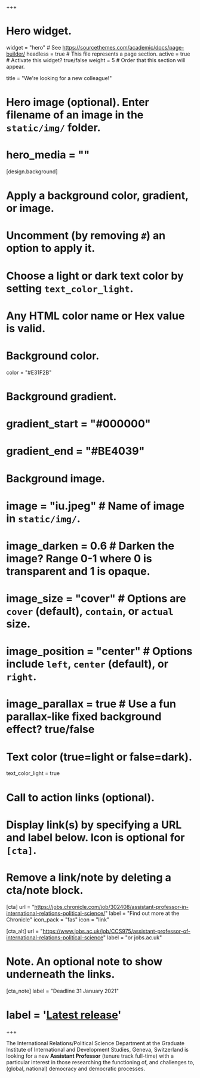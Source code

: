 +++
# Hero widget.
widget = "hero"  # See https://sourcethemes.com/academic/docs/page-builder/
headless = true  # This file represents a page section.
active = true  # Activate this widget? true/false
weight = 5  # Order that this section will appear.

title = "We're looking for a new colleague!"

# Hero image (optional). Enter filename of an image in the `static/img/` folder.
# hero_media = ""

[design.background]
  # Apply a background color, gradient, or image.
  #   Uncomment (by removing `#`) an option to apply it.
  #   Choose a light or dark text color by setting `text_color_light`.
  #   Any HTML color name or Hex value is valid.

  # Background color.
  color = "#E31F2B"

  # Background gradient.
  # gradient_start = "#000000"
  # gradient_end = "#BE4039"

  # Background image.
  # image = "iu.jpeg"  # Name of image in `static/img/`.
  # image_darken = 0.6  # Darken the image? Range 0-1 where 0 is transparent and 1 is opaque.
  # image_size = "cover"  #  Options are `cover` (default), `contain`, or `actual` size.
  # image_position = "center"  # Options include `left`, `center` (default), or `right`.
  # image_parallax = true  # Use a fun parallax-like fixed background effect? true/false

  # Text color (true=light or false=dark).
  text_color_light = true

# Call to action links (optional).
#   Display link(s) by specifying a URL and label below. Icon is optional for `[cta]`.
#   Remove a link/note by deleting a cta/note block.
[cta]
  url = "https://jobs.chronicle.com/job/302408/assistant-professor-in-international-relations-political-science/"
  label = "Find out more at the Chronicle"
  icon_pack = "fas"
  icon = "link"

[cta_alt]
  url = "https://www.jobs.ac.uk/job/CCS975/assistant-professor-of-international-relations-political-science"
  label = "or jobs.ac.uk"

# Note. An optional note to show underneath the links.
[cta_note]
  label = "Deadline 31 January 2021"
  # label = '<a class="js-github-release" href="https://sourcethemes.com/academic/updates" data-repo="gcushen/hugo-academic">Latest release<!-- V --></a>'
+++

The International Relations/Political Science Department at 
the Graduate Institute of International and Development Studies, Geneva, Switzerland
is looking for a new **Assistant Professor** (tenure track full-time)
with a particular interest in those researching the functioning of, 
and challenges to, (global, national) democracy and democratic processes.

<!-- <span style="text-shadow: none;"><a class="github-button" href="https://github.com/gcushen/hugo-academic" data-icon="octicon-star" data-size="large" data-show-count="true" aria-label="Star this on GitHub">Star</a><script async defer src="https://buttons.github.io/buttons.js"></script></span> -->

